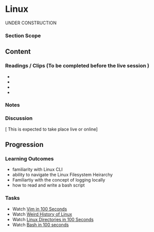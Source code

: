 # Linux  
UNDER CONSTRUCTION  
### Section Scope  
## Content  
### Readings / Clips (To be completed before the live session )  
- []()
- []()
- []()
- []()
### Notes  
### Discussion  
[ This is expected to take place live or online]
## Progression  
### Learning Outcomes  
- familiarity with Linux CLI
- ability to navigate the Linux Filesystem Heirarchy
- Familiartiy with the concept of logging locally
- how to read and write a bash script
### Tasks  
- Watch [Vim in 100 Seconds](https://www.youtube.com/watch?v=-txKSRn0qeA)
- Watch [Weird History of Linux](https://www.youtube.com/watch?v=ShcR4Zfc6Dw)
- Watch [Linux Directories in 100 Seconds](https://www.youtube.com/watch?v=42iQKuQodW4)
- Watch [Bash in 100 seconds](https://www.youtube.com/watch?v=I4EWvMFj37g)


